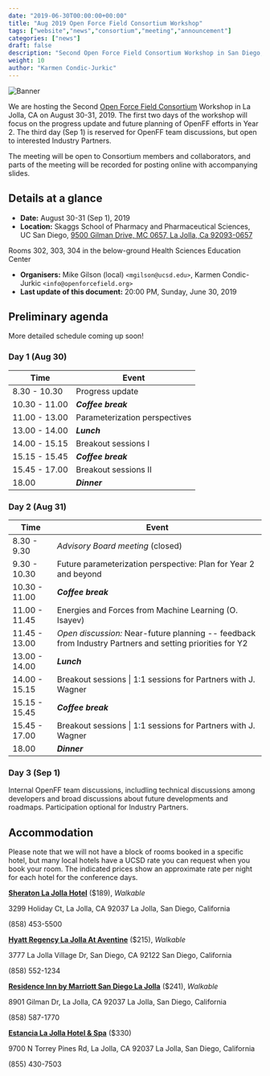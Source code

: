 ```yaml
---
date: "2019-06-30T00:00:00+00:00"
title: "Aug 2019 Open Force Field Consortium Workshop"
tags: ["website","news","consortium","meeting","announcement"]
categories: ["news"]
draft: false
description: "Second Open Force Field Consortium Workshop in San Diego, August 30-31 (Sep 1), 2019."
weight: 10
author: "Karmen Condic-Jurkic"
---
```


![Banner](UCSD-stock-photo.png "Banner")

We are hosting the Second [Open Force Field Consortium](https://openforcefield.org/consortium/) Workshop in La Jolla, CA on August 30-31, 2019. The first two days of the workshop will focus on the progress update and future planning of OpenFF efforts in Year 2. The third day (Sep 1) is reserved for OpenFF team discussions, but open to interested Industry Partners.

The meeting will be open to Consortium members and collaborators, and parts of the meeting will be recorded for posting online with accompanying slides.

## Details at a glance

* **Date:** August 30-31 (Sep 1), 2019
* **Location:** Skaggs School of Pharmacy and Pharmaceutical Sciences,
UC San Diego, [9500 Gilman Drive, MC 0657, La Jolla, Ca 92093-0657](https://goo.gl/maps/8HC5pCd1hqxGmThJ9)

Rooms 302, 303, 304 in the below-ground Health Sciences Education Center
* **Organisers:** Mike Gilson (local) `<mgilson@ucsd.edu>`, Karmen Condic-Jurkic `<info@openforcefield.org>`
* **Last update of this document:** 20:00 PM, Sunday, June 30, 2019

## Preliminary agenda

More detailed schedule coming up soon!

### Day 1 (Aug 30)


 Time         | Event  
 -------------|-------
 8.30 - 10.30	| Progress update
 10.30 - 11.00 | **_Coffee break_**
 11.00 - 13.00	| Parameterization perspectives
 13.00 - 14.00 | **_Lunch_**
 14.00 - 15.15 | Breakout sessions I
 15.15 - 15.45 | **_Coffee break_**
 15.45 - 17.00 | Breakout sessions II
 18.00 | **_Dinner_**


### Day 2 (Aug 31)

Time         | Event  
-------------|-------
8.30 - 9.30	| _Advisory Board meeting_ (closed)
9.30 - 10.30	| Future parameterization perspective: Plan for Year 2 and beyond
10.30 - 11.00 | **_Coffee break_**
11.00 - 11.45	| Energies and Forces from Machine Learning (O. Isayev)
11.45 - 13.00 | _Open discussion:_ Near-future planning -- feedback from Industry Partners and setting priorities for Y2
13.00 - 14.00 | **_Lunch_**
14.00 - 15.15 | Breakout sessions  \| 1:1 sessions for Partners with J. Wagner
15.15 - 15.45 | **_Coffee break_**
15.45 - 17.00 | Breakout sessions  \| 1:1 sessions for Partners with J. Wagner
18.00 | **_Dinner_**


### Day 3 (Sep 1)

Internal OpenFF team discussions, includling technical discussions among developers and broad discussions about future developments and roadmaps. Participation optional for Industry Partners.


## Accommodation

Please note that we will not have a block of rooms booked in a specific hotel, but many local hotels have a UCSD rate you can request when you book your room. The indicated prices show an approximate rate per night for each hotel for the conference days.

[**Sheraton La Jolla Hotel**](https://www.marriott.com/hotels/travel/sanjs-sheraton-la-jolla-hotel) ($189), _Walkable_

3299 Holiday Ct, La Jolla, CA 92037
La Jolla, San Diego, California

(858) 453-5500


[**Hyatt Regency La Jolla At Aventine**](https://www.hyatt.com/en-US/hotel/california/hyatt-regency-la-jolla-at-aventine/jolla) ($215), _Walkable_

3777 La Jolla Village Dr, San Diego, CA 92122
San Diego, California

(858) 552-1234


[**Residence Inn by Marriott San Diego La Jolla**](https://www.marriott.com/hotels/travel/lajca-residence-inn-san-diego-la-jolla/) ($241), _Walkable_

8901 Gilman Dr, La Jolla, CA 92037
La Jolla, San Diego, California

(858) 587-1770


[**Estancia La Jolla Hotel & Spa**](https://meritagecollection.com/estancia-la-jolla) ($330)

9700 N Torrey Pines Rd, La Jolla, CA 92037
La Jolla, San Diego, California

(855) 430-7503
